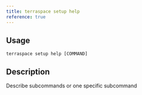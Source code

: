 ```yaml
---
title: terraspace setup help
reference: true
---
```


## Usage

    terraspace setup help [COMMAND]

## Description

Describe subcommands or one specific subcommand



